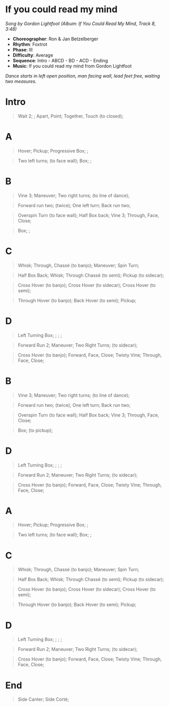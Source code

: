 # If you could read my mind
*Song by Gordon Lightfoot (Album: If You Could Read My Mind, Track 8, 3:48)*


* **Choreographer**: Ron & Jan Betzelberger
* **Rhythm**: Foxtrot
* **Phase**: III
* **Difficulty**: Average
* **Sequence**: Intro - ABCD - BD - ACD - Ending
* **Music**: If you could read my mind from Gordon Lightfoot

*Dance starts in left open position, man facing wall, lead feet free, waiting two measures.*

# Intro

> Wait 2; ; Apart, Point; Together, Touch (to closed);

# A

> Hover; Pickup; Progressive Box; ;

> Two left turns; (to face wall); Box; ;

# B

> Vine 3; Maneuver; Two right turns; (to line of dance);

> Forward run two; (twice); One left turn; Back run two;

> Overspin Turn (to face wall); Half Box back; Vine 3; Through, Face, Close;

> Box; ;

# C

> Whisk; Through, Chassé (to banjo); Maneuver; Spin Turn;

> Half Box Back; Whisk; Through Chassé (to semi); Pickup (to sidecar);

> Cross Hover (to banjo); Cross Hover (to sidecar); Cross Hover (to semi);

> Through Hover (to banjo); Back Hover (to semi); Pickup;

# D

> Left Turning Box; ; ; ;

> Forward Run 2; Maneuver; Two Right Turns; (to sidecar);

> Cross Hover (to banjo); Forward, Face, Close; Twisty Vine; Through, Face, Close;

# B

> Vine 3; Maneuver; Two right turns; (to line of dance);

> Forward run two; (twice); One left turn; Back run two;

> Overspin Turn (to face wall); Half Box back; Vine 3; Through, Face, Close;

> Box; (to pickup);

# D

> Left Turning Box; ; ; ;

> Forward Run 2; Maneuver; Two Right Turns; (to sidecar);

> Cross Hover (to banjo); Forward, Face, Close; Twisty Vine; Through, Face, Close;

# A

> Hover; Pickup; Progressive Box; ;

> Two left turns; (to face wall); Box; ;

# C

> Whisk; Through, Chassé (to banjo); Maneuver; Spin Turn;

> Half Box Back; Whisk; Through Chassé (to semi); Pickup (to sidecar);

> Cross Hover (to banjo); Cross Hover (to sidecar); Cross Hover (to semi);

> Through Hover (to banjo); Back Hover (to semi); Pickup;

# D

> Left Turning Box; ; ; ;

> Forward Run 2; Maneuver; Two Right Turns; (to sidecar);

> Cross Hover (to banjo); Forward, Face, Close; Twisty Vine; Through, Face, Close;

# End

> Side Canter; Side Corté;
